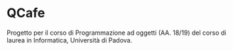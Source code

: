 # QCafe
Progetto per il corso di Programmazione ad oggetti (AA. 18/19) del corso di laurea in Informatica, Università di Padova.
